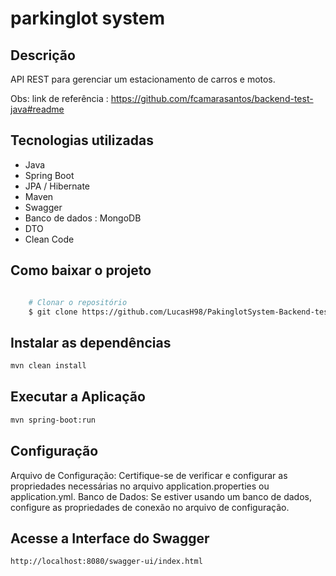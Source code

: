 # parkinglot system
## Descrição
API REST para gerenciar um estacionamento de carros e motos.

Obs: link de referência : https://github.com/fcamarasantos/backend-test-java#readme

## Tecnologias utilizadas
- Java
- Spring Boot
- JPA / Hibernate
- Maven
- Swagger
- Banco de dados : MongoDB
- DTO
- Clean Code

## Como baixar o projeto


```bash

    # Clonar o repositório
    $ git clone https://github.com/LucasH98/PakinglotSystem-Backend-test
```

## Instalar as dependências

```bash
mvn clean install
```
## Executar a Aplicação

```bash
mvn spring-boot:run
```
## Configuração
Arquivo de Configuração:
Certifique-se de verificar e configurar as propriedades necessárias no arquivo application.properties ou application.yml.
Banco de Dados: Se estiver usando um banco de dados, configure as propriedades de conexão no arquivo de configuração.

## Acesse a Interface do Swagger

```bash
http://localhost:8080/swagger-ui/index.html
```





